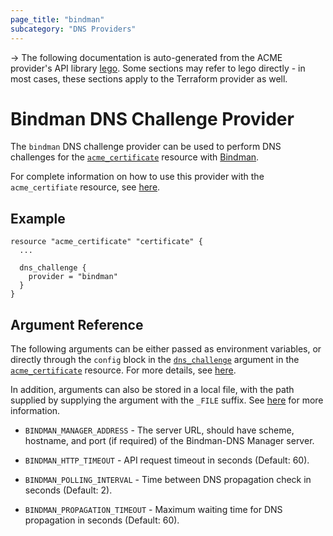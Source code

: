 ```yaml
---
page_title: "bindman"
subcategory: "DNS Providers"
---
```


-> The following documentation is auto-generated from the ACME
provider's API library [lego](https://go-acme.github.io/lego/).  Some
sections may refer to lego directly - in most cases, these sections
apply to the Terraform provider as well.

# Bindman DNS Challenge Provider

The `bindman` DNS challenge provider can be used to perform DNS challenges for
the [`acme_certificate`][resource-acme-certificate] resource with
[Bindman](https://github.com/labbsr0x/bindman-dns-webhook).

[resource-acme-certificate]: ../resources/certificate.md

For complete information on how to use this provider with the `acme_certifiate`
resource, see [here][resource-acme-certificate-dns-challenges].

[resource-acme-certificate-dns-challenges]: ../resources/certificate.md#using-dns-challenges

## Example

```hcl
resource "acme_certificate" "certificate" {
  ...

  dns_challenge {
    provider = "bindman"
  }
}
```
## Argument Reference

The following arguments can be either passed as environment variables, or
directly through the `config` block in the
[`dns_challenge`][resource-acme-certificate-dns-challenge-arg] argument in the
[`acme_certificate`][resource-acme-certificate] resource. For more details, see
[here][resource-acme-certificate-dns-challenges].

[resource-acme-certificate-dns-challenge-arg]: ../resources/certificate.md#dns_challenge

In addition, arguments can also be stored in a local file, with the path
supplied by supplying the argument with the `_FILE` suffix. See
[here][acme-certificate-file-arg-example] for more information.

[acme-certificate-file-arg-example]: ../resources/certificate.md#using-variable-files-for-provider-arguments

* `BINDMAN_MANAGER_ADDRESS` - The server URL, should have scheme, hostname, and port (if required) of the Bindman-DNS Manager server.

* `BINDMAN_HTTP_TIMEOUT` - API request timeout in seconds (Default: 60).
* `BINDMAN_POLLING_INTERVAL` - Time between DNS propagation check in seconds (Default: 2).
* `BINDMAN_PROPAGATION_TIMEOUT` - Maximum waiting time for DNS propagation in seconds (Default: 60).


